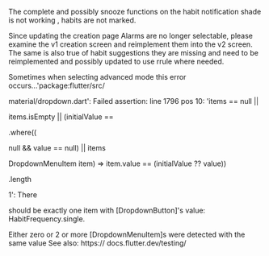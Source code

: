 The complete and possibly snooze functions on the habit notification shade is not working , habits are not marked. 

Since updating the creation page Alarms are no longer selectable, please examine the v1 creation screen and reimplement them into the v2 screen. The same is also true of habit suggestions they are missing and need to be reimplemented and possibly updated to use rrule where needed.

Sometimes when selecting advanced mode this error occurs...'package:flutter/src/

material/dropdown.dart': Failed assertion: line 1796 pos 10: 'items == null ||

items.isEmpty || (initialValue ==

.where((

null && value == null) || items

DropdownMenuItem<T> item) => item.value == (initialValue ?? value))

.length

1': There

should be exactly one item with [DropdownButton]'s value: HabitFrequency.single.

Either zero or 2 or more [DropdownMenuItem]s were detected with the same value See also: https:// docs.flutter.dev/testing/